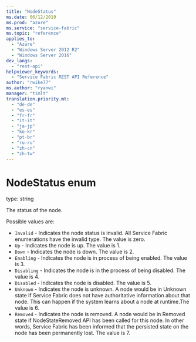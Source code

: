```yaml
---
title: "NodeStatus"
ms.date: 06/12/2019
ms.prod: "azure"
ms.service: "service-fabric"
ms.topic: "reference"
applies_to: 
  - "Azure"
  - "Windows Server 2012 R2"
  - "Windows Server 2016"
dev_langs: 
  - "rest-api"
helpviewer_keywords: 
  - "Service Fabric REST API Reference"
author: "rwike77"
ms.author: "ryanwi"
manager: "timlt"
translation.priority.mt: 
  - "de-de"
  - "es-es"
  - "fr-fr"
  - "it-it"
  - "ja-jp"
  - "ko-kr"
  - "pt-br"
  - "ru-ru"
  - "zh-cn"
  - "zh-tw"
---
```

# NodeStatus enum

type: string

The status of the node.

Possible values are: 

  - `Invalid` - Indicates the node status is invalid. All Service Fabric enumerations have the invalid type. The value is zero.
  - `Up` - Indicates the node is up. The value is 1.
  - `Down` - Indicates the node is down. The value is 2.
  - `Enabling` - Indicates the node is in process of being enabled. The value is 3.
  - `Disabling` - Indicates the node is in the process of being disabled. The value is 4.
  - `Disabled` - Indicates the node is disabled. The value is 5.
  - `Unknown` - Indicates the node is unknown. A node would be in Unknown state if Service Fabric does not have authoritative information about that node. This can happen if the system learns about a node at runtime.The value is 6.
  - `Removed` - Indicates the node is removed. A node would be in Removed state if NodeStateRemoved API has been called for this node. In other words, Service Fabric has been informed that the persisted state on the node has been permanently lost. The value is 7.

